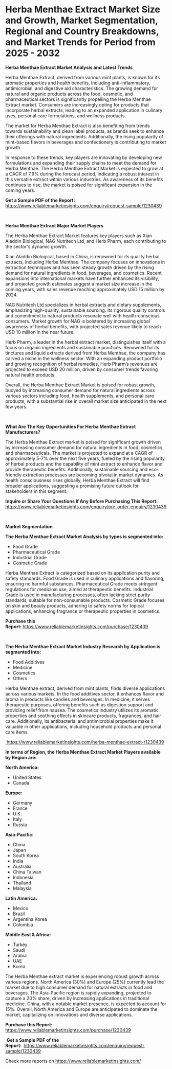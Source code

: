 <p><h1>Herba Menthae Extract Market Size and Growth, Market Segmentation, Regional and Country Breakdowns, and Market Trends for Period from 2025 -  2032</h1></p><p><strong>Herba Menthae Extract Market Analysis and Latest Trends</strong></p>
<p><p>Herba Menthae Extract, derived from various mint plants, is known for its aromatic properties and health benefits, including anti-inflammatory, antimicrobial, and digestive aid characteristics. The growing demand for natural and organic products across the food, cosmetic, and pharmaceutical sectors is significantly propelling the Herba Menthae Extract market. Consumers are increasingly opting for products that incorporate herbal extracts, leading to an expanded application in culinary uses, personal care formulations, and wellness products.</p><p>The market for Herba Menthae Extract is also benefiting from trends towards sustainability and clean label products, as brands seek to enhance their offerings with natural ingredients. Additionally, the rising popularity of mint-based flavors in beverages and confectionery is contributing to market growth. </p><p>In response to these trends, key players are innovating by developing new formulations and expanding their supply chains to meet the demand for Herba Menthae. The Herba Menthae Extract Market is expected to grow at a CAGR of 7.9% during the forecast period, indicating a robust interest in this versatile extract within various industries. As awareness of its benefits continues to rise, the market is poised for significant expansion in the coming years.</p></p>
<p><strong>Get a Sample PDF of the Report:&nbsp;</strong> <a href="https://www.reliablemarketinsights.com/enquiry/request-sample/1230439?utm_campaign=2118&utm_medium=2&utm_source=Github&utm_content=ia&utm_term=03022025&utm_id=herba-menthae-extract">https://www.reliablemarketinsights.com/enquiry/request-sample/1230439</a></p>
<p>&nbsp;</p>
<p><strong>Herba Menthae Extract Major Market Players</strong></p>
<p><p>The Herba Menthae Extract Market features key players such as Xian Aladdin Biological, NAG Nutritech Ltd, and Herb Pharm, each contributing to the sector's dynamic growth. </p><p>Xian Aladdin Biological, based in China, is renowned for its quality herbal extracts, including Herba Menthae. The company focuses on innovations in extraction techniques and has seen steady growth driven by the rising demand for natural ingredients in food, beverages, and cosmetics. Recent expansions into international markets have further enhanced its visibility, and projected growth estimates suggest a market size increase in the coming years, with sales revenue reaching approximately USD 15 million by 2024.</p><p>NAG Nutritech Ltd specializes in herbal extracts and dietary supplements, emphasizing high-quality, sustainable sourcing. Its rigorous quality controls and commitment to natural products resonate well with health-conscious consumers. Market growth for NAG is bolstered by increasing global awareness of herbal benefits, with projected sales revenue likely to reach USD 10 million in the near future.</p><p>Herb Pharm, a leader in the herbal extract market, distinguishes itself with a focus on organic ingredients and sustainable practices. Renowned for its tinctures and liquid extracts derived from Herba Menthae, the company has carved a niche in the wellness sector. With an expanding product portfolio and growing recognition of herbal remedies, Herb Pharm’s revenues are projected to exceed USD 20 million, driven by consumer trends favoring natural health products.</p><p>Overall, the Herba Menthae Extract Market is poised for robust growth, buoyed by increasing consumer demand for natural ingredients across various sectors including food, health supplements, and personal care products, with a substantial rise in overall market size anticipated in the next few years.</p></p>
<p>&nbsp;</p>
<p><strong>What Are The Key Opportunities For Herba Menthae Extract Manufacturers?</strong></p>
<p><p>The Herba Menthae Extract market is poised for significant growth driven by increasing consumer demand for natural ingredients in food, cosmetics, and pharmaceuticals. The market is projected to expand at a CAGR of approximately 5-7% over the next five years, fueled by the rising popularity of herbal products and the capability of mint extract to enhance flavor and provide therapeutic benefits. Additionally, sustainable sourcing and eco-friendly extraction processes are becoming pivotal in market dynamics. As health consciousness rises globally, Herba Menthae Extract will find broader applications, suggesting a promising future outlook for stakeholders in this segment.</p></p>
<p><strong>Inquire or Share Your Questions If Any Before Purchasing This Report:</strong> <a href="https://www.reliablemarketinsights.com/enquiry/pre-order-enquiry/1230439?utm_campaign=2118&utm_medium=2&utm_source=Github&utm_content=ia&utm_term=03022025&utm_id=herba-menthae-extract">https://www.reliablemarketinsights.com/enquiry/pre-order-enquiry/1230439</a></p>
<p>&nbsp;</p>
<p><strong>Market Segmentation</strong></p>
<p><strong>The Herba Menthae Extract Market Analysis by types is segmented into:</strong></p>
<p><ul><li>Food Grade</li><li>Pharmaceutical Grade</li><li>Industrial Grade</li><li>Cosmetic Grade</li></ul></p>
<p><p>Herba Menthae Extract is categorized based on its application purity and safety standards. Food Grade is used in culinary applications and flavoring, ensuring no harmful substances. Pharmaceutical Grade meets stringent regulations for medicinal use, aimed at therapeutic benefits. Industrial Grade is used in manufacturing processes, often lacking strict purity standards, suitable for non-consumable products. Cosmetic Grade focuses on skin and beauty products, adhering to safety norms for topical applications, enhancing fragrance or therapeutic properties in cosmetics.</p></p>
<p><strong>Purchase this Report:&nbsp;</strong><a href="https://www.reliablemarketinsights.com/purchase/1230439?utm_campaign=2118&utm_medium=2&utm_source=Github&utm_content=ia&utm_term=03022025&utm_id=herba-menthae-extract">https://www.reliablemarketinsights.com/purchase/1230439</a></p>
<p>&nbsp;</p>
<p><strong>The Herba Menthae Extract Market Industry Research by Application is segmented into:</strong></p>
<p><ul><li>Food Additives</li><li>Medicine</li><li>Cosmetics</li><li>Others</li></ul></p>
<p><p>Herba Menthae extract, derived from mint plants, finds diverse applications across various markets. In the food additives sector, it enhances flavor and aroma in products like candies and beverages. In medicine, it serves therapeutic purposes, offering benefits such as digestion support and providing relief from nausea. The cosmetics industry utilizes its aromatic properties and soothing effects in skincare products, fragrances, and hair care. Additionally, its antibacterial and antimicrobial properties make it valuable in other applications, including household products and personal care items.</p></p>
<p><a href="https://www.reliablemarketinsights.com/herba-menthae-extract-r1230439?utm_campaign=2118&utm_medium=2&utm_source=Github&utm_content=ia&utm_term=03022025&utm_id=herba-menthae-extract">&nbsp;https://www.reliablemarketinsights.com/herba-menthae-extract-r1230439</a></p>
<p><strong>In terms of Region, the Herba Menthae Extract Market Players available by Region are:</strong></p>
<p>
    <p> <strong> North America: </strong>
        <ul>
            <li>United States</li>
            <li>Canada</li>
        </ul>
        </p> 
    <p> <strong> Europe: </strong>
        <ul>
            <li>Germany</li>
            <li>France</li>
            <li>U.K.</li>
            <li>Italy</li>
            <li>Russia</li>
        </ul>
        </p> 
    <p> <strong> Asia-Pacific: </strong>
        <ul>
            <li>China</li>
            <li>Japan</li>
            <li>South Korea</li>
            <li>India</li>
            <li>Australia</li>
            <li>China Taiwan</li>
            <li>Indonesia</li>
            <li>Thailand</li>
            <li>Malaysia</li>
        </ul>
        </p> 
    <p> <strong> Latin America: </strong>
        <ul>
            <li>Mexico</li>
            <li>Brazil</li>
            <li>Argentina Korea</li>
            <li>Colombia</li>
        </ul>
        </p> 
    <p> <strong> Middle East & Africa: </strong>
        <ul>
            <li>Turkey</li>
            <li>Saudi</li>
            <li>Arabia</li>
            <li>UAE</li>
            <li>Korea</li>
        </ul>
    </p>
    </p>
<p><p>The Herba Menthae extract market is experiencing robust growth across various regions. North America (30%) and Europe (25%) currently lead the market due to high consumer demand for natural extracts in food and beverages. The Asia-Pacific region is rapidly expanding, projected to capture a 20% share, driven by increasing applications in traditional medicine. China, with a notable market presence, is expected to account for 15%. Overall, North America and Europe are anticipated to dominate the market, capitalizing on innovations and diverse applications.</p></p>
<p><strong>Purchase this Report: </strong><a href="https://www.reliablemarketinsights.com/purchase/1230439?utm_campaign=2118&utm_medium=2&utm_source=Github&utm_content=ia&utm_term=03022025&utm_id=herba-menthae-extract">https://www.reliablemarketinsights.com/purchase/1230439</a></p>
<p>&nbsp;<strong>Get a Sample PDF of the Report:&nbsp;&nbsp;</strong><a href="https://www.reliablemarketinsights.com/enquiry/request-sample/1230439?utm_campaign=2118&utm_medium=2&utm_source=Github&utm_content=ia&utm_term=03022025&utm_id=herba-menthae-extract">https://www.reliablemarketinsights.com/enquiry/request-sample/1230439</a></p>
<p><strong></strong></p>
<p>Check more reports on <a href="https://www.reliablemarketinsights.com/?utm_campaign=2118&utm_medium=2&utm_source=Github&utm_content=ia&utm_term=03022025&utm_id=herba-menthae-extract">https://www.reliablemarketinsights.com/</a></p>
